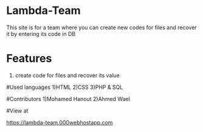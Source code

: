 # Lambda-Team
This site is for a team where you can create new codes for files and recover it by entering its code in DB

# Features 
1) create code for files and recover its value

#Used languages
1)HTML
2)CSS
3)PHP & SQL

#Contributors
1)Mohamed Hanout
2)Ahmed Wael

#View at 

https://lambda-team.000webhostapp.com
